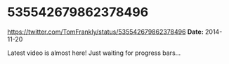 # 535542679862378496
https://twitter.com/TomFrankly/status/535542679862378496
**Date:** 2014-11-20

Latest video is almost here! Just waiting for progress bars...
